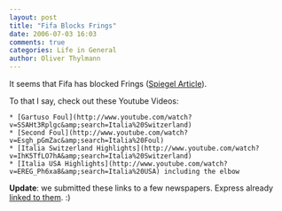 ```yaml
---
layout: post
title: "Fifa Blocks Frings"
date: 2006-07-03 16:03
comments: true
categories: Life in General
author: Oliver Thylmann
---
```

















It seems that Fifa has blocked Frings ([Spiegel Article](http://www.spiegel.de/sport/fussball/0,1518,424779,00.html)).

To that I say, check out these Youtube Videos:

	* [Gartuso Foul](http://www.youtube.com/watch?v=SSAHt3Rplgc&amp;search=Italia%20Switzerland)
	* [Second Foul](http://www.youtube.com/watch?v=Esgh_pGmZac&amp;search=Italia%20Foul)
	* [Italia Switzerland Highlights](http://www.youtube.com/watch?v=IhK5TfLO7hA&amp;search=Italia%20Switzerland)
	* [Italia USA Highlights](http://www.youtube.com/watch?v=EREG_Ph6xa8&amp;search=Italia%20USA) including the elbow

**Update**: we submitted these links to a few newspapers. Express already [linked to them](http://www.express.de/servlet/Satellite?pagename=XP/index&amp;pageid=1006361744083&amp;rubrik=207&amp;artikelid=1150842943654). :)


